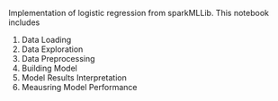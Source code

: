 Implementation of logistic regression from sparkMLLib. This notebook includes
1. Data Loading
2. Data Exploration
3. Data Preprocessing
4. Building Model
5. Model Results Interpretation
6. Meausring Model Performance
